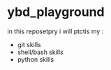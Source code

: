 # ybd_playground
in this reposetpry i will ptctis my :  
- git skills
- shell/bash skills
- python skills
